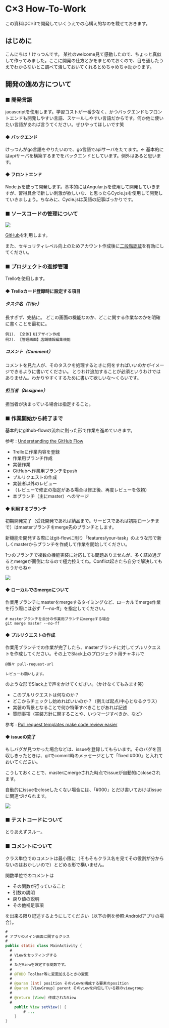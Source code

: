 # C×3 How-To-Work

この資料はC×3で開発していくうえでの心構え的なのを載せておきます。

## はじめに
こんにちは！けっつんです。
某社のwelcome見て感動したので、ちょっと真似して作ってみました。ここに開発の仕方とかをまとめておくので、目を通したうえでわからないとこ調べて潰しておいてくれるとめちゃめちゃ助かります。


## 開発の進め方について

### ■ 開発言語
jacascriptを使用します。学習コストが一番少なく、かつバックエンドもフロントエンドも開発しやすい言語、スケールしやすい言語だからです。何か他に使いたい言語があれば言うてください。ぜひやってほしいです笑

#### ◆ バックエンド
けっつんがgo言語をやりたいので、go言語でapiサーバをたてます。←
基本的にはapiサーバを構築するまでをバックエンドとしています。例外はあると思います。

#### ◆ フロントエンド
Node.jsを使って開発します。基本的にはAngular.jsを使用して開発していきますが、習得具合で新しい刺激が欲しいな、と思ったらCycle.jsを使用して開発していきましょう。ちなみに、Cycle.jsは英語の記事ばっかりです。


### ■ ソースコードの管理について

![](http://kykamath.github.io/images/github.png)

[GitHub](https://github.com/)を利用します。

また、セキュリティレベル向上のためアカウント作成後に[二段階認証](https://help.github.com/articles/about-two-factor-authentication/)を有効にしてください。


### ■ プロジェクトの進捗管理

Trelloを使用します。

#### ◆ Trelloカード登録時に設定する項目

##### タスク名（Title）
長すぎず、完結に。
どこの画面の機能なのか、どこに関する作業なのかを明確に書くことを最初に。
```
例1). 【全体】UIデザイン作成
例2). 【管理画面】店舗情報編集機能
```
##### コメント（Comment）
コメントを見た人が、そのタスクを処理するときに何をすればいいのかがイメージできるように書いてください。
とりわけ追加することが必須というわけではありません。わかりやすくするために書いて欲しいな〜くらいです。

##### 担当者（Assignee）
担当者が決まっている場合は指定すること。

### ■ 作業開始から終了まで

基本的にgithub-flowの流れに則った形で作業を進めていきます。

参考 : [Understanding the GitHub Flow](https://guides.github.com/introduction/flow/)

- Trelloに作業内容を登録
- 作業用ブランチ作成
- 実装作業
- GitHubへ作業用ブランチをpush
- プルリクエストの作成
- 実装者以外のレビュー
- （レビューで修正の指定がある場合は修正後、再度レビューを依頼）
- 本ブランチ（主にmaster）へのマージ

#### ◆ 利用するブランチ
初期開発完了（受託開発であれば納品まで。サービスであれば初期ローンチまで）はmasterブランチをmerge先のブランチとします。

新機能を開発する際にはgit-flowに則り「features/your-task」のような形で新しくmasterからブランチを作成して作業を開始してください。

1つのブランチで複数の機能実装に対応しても問題ありませんが、多く詰め過ぎるとmergeが面倒になるので極力控えてね。Conflict起きたら自分で解決してもらうからね←

![](http://joefleming.net/images/posts/git-flow-timeline.png)

#### ◆ ローカルでのmergeについて
作業用ブランチにmasterをmergeするタイミングなど、ローカルでmerge作業を行う際には必ず「--no-ff」を指定してください。

```shell
# masterブランチを自分の作業用ブランチにmergeする場合
git merge master --no-ff
```

#### ◆ プルリクエストの作成
作業用ブランチでの作業が完了したら、masterブランチに対してプルリクエストを作成してください。その上でSlack上のプロジェクト用チャネルで

```
@誰々 pull-request-url

レビューお願いします。
```

のような形でSlack上で声をかけてください。（かけなくてもみます笑）

- このプルリクエストは何なのか？
- どこからチェックし始めればいいのか？（例えば起点/中心となるクラス）
- 実装の背景となることで何か特筆すべきことがあれば記述
- 質問事項（実装方針に関することや、いつマージすべきか、など）

参考 : [Pull request templates make code review easier](https://quickleft.com/blog/pull-request-templates-make-code-review-easier/)

#### ◆ issueの完了
もしバグが見つかった場合などは、issueを登録してもらいます。そのバグを回収しきったときは、gitでcommit時のメッセージとして「fixed #000」と入れておいてください。

こうしておくことで、masterにmergeされた時点でissueが自動的にcloseされます。

自動的にissueをcloseしたくない場合には、「#000」とだけ書いておけばissueに関連づけられます。

![](https://raw.githubusercontent.com/iro-dori/welcome/master/images/Trello-log.png)


### ■ テストコードについて
とりあえずスルー。


### ■ コメントについて
クラス単位でのコメントは最小限に（そもそもクラス名を見てその役割が分からないのはおかしいので）とどめる形で構いません。

関数単位でのコメントは

- その関数が行っていること
- 引数の説明
- 戻り値の説明
- その他補足事項

を出来る限り記述するようにしてください（以下の例を参照:Androidアプリの場合）。

```java
#
# アプリのメイン画面に関するクラス
#
public static class MainActivity {
  #
  # Viewをセッティングする
  #
  # ただViewを設定する関数です。
  #
  # @TODO Toolbar等に変更加えるときの変更
  #
  # @param [int] position そのviewを構成する要素のposition
  # @param [ViewGroup] parent そのviewを内包している親のviewgroup
  #
  # @return [View] 作成されたView
  #
	public View setView() {
		# ...
	}
}
```
